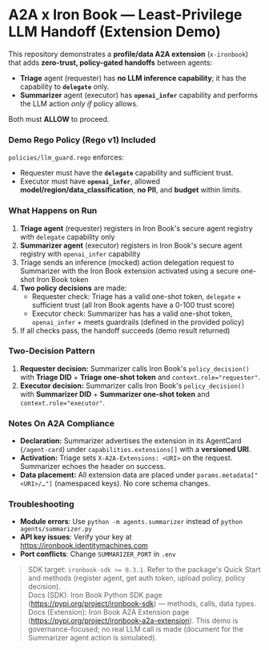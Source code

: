 # A2A x Iron Book — Least-Privilege LLM Handoff (Extension Demo)

This repository demonstrates a **profile/data A2A extension** (`x-ironbook`) that adds **zero-trust, policy-gated handoffs** between agents:

- **Triage** agent (requester) has **no LLM inference capability**; it has the capability to **`delegate`** only.
- **Summarizer** agent (executor) has **`openai_infer`** capability and performs the LLM action *only if* policy allows.

Both must **ALLOW** to proceed.

### Demo Rego Policy (Rego v1) Included
`policies/llm_guard.rego` enforces:
- Requester must have the **`delegate`** capability and sufficient trust.
- Executor must have **`openai_infer`**, allowed **model/region/data_classification**, **no PII**, and **budget** within limits.

### What Happens on Run
1. **Triage agent** (requester) registers in Iron Book's secure agent registry with `delegate` capability only
2. **Summarizer agent** (executor) registers in Iron Book's secure agent registry with `openai_infer` capability
3. Triage sends an inference (mocked) action delegation request to Summarizer with the Iron Book extension activated using a secure one-shot Iron Book token
4. **Two policy decisions** are made:
   - Requester check: Triage has a valid one-shot token, `delegate` + sufficient trust (all Iron Book agents have a 0-100 trust score)
   - Executor check: Summarizer has has a valid one-shot token, `openai_infer` + meets guardrails (defined in the provided policy)
5. If all checks pass, the handoff succeeds (demo result returned)

### Two-Decision Pattern
1) **Requester decision:** Summarizer calls Iron Book's `policy_decision()` with **Triage DID** + **Triage one-shot token** and `context.role="requester"`.  
2) **Executor decision:** Summarizer calls Iron Book's `policy_decision()` with **Summarizer DID** + **Summarizer one-shot token** and `context.role="executor"`.

### Notes On A2A Compliance
- **Declaration:** Summarizer advertises the extension in its AgentCard (`/agent-card`) under `capabilities.extensions[]` with a **versioned URI**.
- **Activation:** Triage sets `X-A2A-Extensions: <URI>` on the request. Summarizer echoes the header on success.
- **Data placement:** All extension data are placed under `params.metadata["<URI>/…"]` (namespaced keys). No core schema changes.

### Troubleshooting
- **Module errors**: Use `python -m agents.summarizer` instead of `python agents/summarizer.py`
- **API key issues**: Verify your key at https://ironbook.identitymachines.com
- **Port conflicts**: Change `SUMMARIZER_PORT` in `.env`

> SDK target: `ironbook-sdk >= 0.3.1`. Refer to the package's Quick Start and methods (register agent, get auth token, upload policy, policy decision).  
> Docs (SDK): Iron Book Python SDK page (https://pypi.org/project/ironbook-sdk) — methods, calls, data types.
> Docs (Extension): Iron Book A2A Extension page (https://pypi.org/project/ironbook-a2a-extension).
> This demo is governance-focused; no real LLM call is made (document for the Summarizer agent action is simulated).
